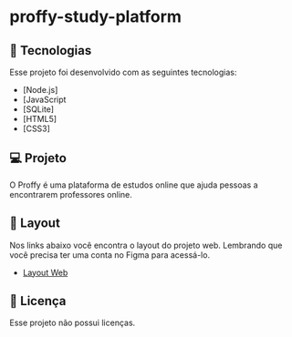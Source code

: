 # proffy-study-platform

<h2>🚀 Tecnologias </h2>
Esse projeto foi desenvolvido com as seguintes tecnologias:

- [Node.js]
- [JavaScript
- [SQLite]
- [HTML5]
- [CSS3]

<h2>💻 Projeto</h2>
O Proffy é uma plataforma de estudos online que ajuda pessoas a encontrarem professores online.

<h2>🔖 Layout</h2>
Nos links abaixo você encontra o layout do projeto web. Lembrando que você precisa ter uma conta no Figma para acessá-lo.

- [Layout Web][layoutweb]

<h2>📝 Licença</h2>
Esse projeto não possui licenças.


[layoutweb]: https://www.figma.com/file/GHGS126t7WYjnPZdRKChJF/Proffy-Web?node-id=0%3A1
